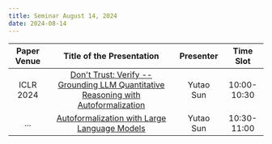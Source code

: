 ```yaml
---
title: Seminar August 14, 2024
date: 2024-08-14
---
```


| Paper Venue |                              Title of the Presentation                              | Presenter |  Time Slot  |
| :---------: | :---------------------------------------------------------------------------------: | :-------: | :---------: |
|  ICLR 2024  | [Don't Trust: Verify -- Grounding LLM Quantitative Reasoning with Autoformalization](/seminar/24-08-14/yutao/) | Yutao Sun | 10:00-10:30 |
|     ...     |                  [Autoformalization with Large Language Models]()                   | Yutao Sun | 10:30-11:00 |

<!--more-->
